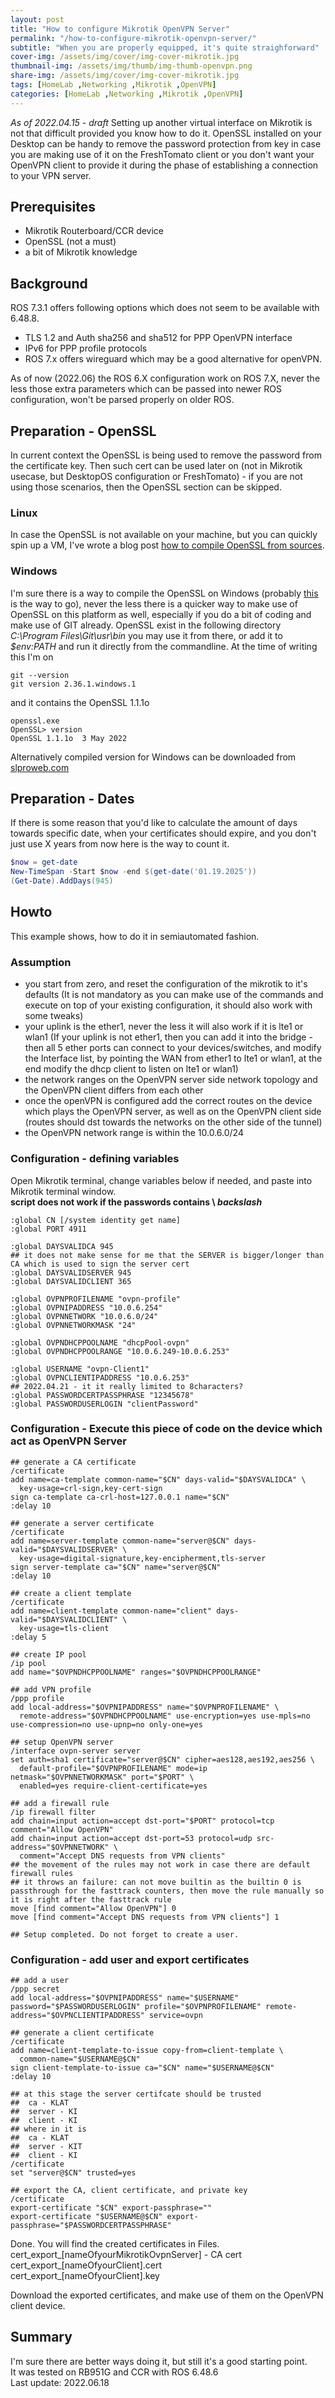 ```yaml
---
layout: post
title: "How to configure Mikrotik OpenVPN Server"
permalink: "/how-to-configure-mikrotik-openvpn-server/"
subtitle: "When you are properly equipped, it's quite straighforward"
cover-img: /assets/img/cover/img-cover-mikrotik.jpg
thumbnail-img: /assets/img/thumb/img-thumb-openvpn.png
share-img: /assets/img/cover/img-cover-mikrotik.jpg
tags: [HomeLab ,Networking ,Mikrotik ,OpenVPN]
categories: [HomeLab ,Networking ,Mikrotik ,OpenVPN]
---
```

*As of 2022.04.15 - draft*
Setting up another virtual interface on Mikrotik is not that difficult provided you know how to do it. OpenSSL installed on your Desktop can be handy to remove the password protection from key in case you are making use of it on the FreshTomato client or you don't want your OpenVPN client to provide it during the phase of establishing a connection to your VPN server.

## Prerequisites
+ Mikrotik Routerboard/CCR device
+ OpenSSL (not a must)
+ a bit of Mikrotik knowledge

## Background
ROS 7.3.1 offers following options which does not seem to be available with 6.48.8.
+ TLS 1.2 and Auth sha256 and sha512 for PPP OpenVPN interface
+ IPv6 for PPP profile protocols
+ ROS 7.x offers wireguard which may be a good alternative for openVPN.

As of now (2022.06) the ROS 6.X configuration work on ROS 7.X, never the less those extra parameters which can be passed into newer ROS configuration, won't be parsed properly on older ROS.

## Preparation - OpenSSL
In current context the OpenSSL is being used to remove the password from the certificate key. Then such cert can be used later on (not in Mikrotik usecase, but DesktopOS configuration or FreshTomato) - if you are not using those scenarios, then the OpenSSL section can be skipped.
### Linux
In case the OpenSSL is not available on your machine, but you can quickly spin up a VM, I've wrote a blog post [how to compile OpenSSL from sources](https://makeitcloudy.pl/how-to-compile-openssl-from-sources/).
### Windows
I'm sure there is a way to compile the OpenSSL on Windows (probably [this](https://github.com/openssl/openssl/blob/master/NOTES-WINDOWS.md) is the way to go), never the less there is a quicker way to make use of OpenSSL on this platform as well, especially if you do a bit of coding and make use of GIT already. OpenSSL exist in the following directory *C:\Program Files\Git\usr\bin* you may use it from there, or add it to *$env:PATH* and run it directly from the commandline. At the time of writing this I'm on

```console
git --version
git version 2.36.1.windows.1
```
and it contains the OpenSSL 1.1.1o
```console
openssl.exe
OpenSSL> version
OpenSSL 1.1.1o  3 May 2022
```
Alternatively compiled version for Windows can be downloaded from [slproweb.com](https://slproweb.com/products/Win32OpenSSL.html)

## Preparation - Dates
If there is some reason that you'd like to calculate the amount of days towards specific date, when your certificates should expire, and you don't just use X years from now here is the way to count it.

```powershell
$now = get-date
New-TimeSpan -Start $now -end $(get-date('01.19.2025'))
(Get-Date).AddDays(945)
```
## Howto
This example shows, how to do it in semiautomated fashion.
### Assumption 
+ you start from zero, and reset the configuration of the mikrotik to it's defaults (It is not mandatory as you can make use of the commands and execute on top of your existing configuration, it should also work with some tweaks)
+ your uplink is the ether1, never the less it will also work if it is lte1 or wlan1 (If your uplink is not ether1, then you can add it into the bridge - then all 5 ether ports can connect to your devices/switches, and modify the Interface list, by pointing the WAN from ether1 to lte1 or wlan1, at the end modify the dhcp client to listen on lte1 or wlan1)
+ the network ranges on the OpenVPN server side network topology and the OpenVPN client differs from each other
+ once the openVPN is configured add the correct routes on the device which plays the OpenVPN server, as well as on the OpenVPN client side (routes should dst towards the networks on the other side of the tunnel)
+ the OpenVPN network range is within the 10.0.6.0/24

### Configuration - defining variables
Open Mikrotik terminal, change variables below if needed, and paste into Mikrotik terminal window.<br>
**script does not work if the passwords contains \ *backslash***

```shell
:global CN [/system identity get name]
:global PORT 4911

:global DAYSVALIDCA 945
## it does not make sense for me that the SERVER is bigger/longer than CA which is used to sign the server cert
:global DAYSVALIDSERVER 945
:global DAYSVALIDCLIENT 365

:global OVPNPROFILENAME "ovpn-profile"
:global OVPNIPADDRESS "10.0.6.254"
:global OVPNNETWORK "10.0.6.0/24"
:global OVPNNETWORKMASK "24"

:global OVPNDHCPPOOLNAME "dhcpPool-ovpn"
:global OVPNDHCPPOOLRANGE "10.0.6.249-10.0.6.253"

:global USERNAME "ovpn-Client1"
:global OVPNCLIENTIPADDRESS "10.0.6.253"
## 2022.04.21 - it it really limited to 8characters?
:global PASSWORDCERTPASSPHRASE "12345678"
:global PASSWORDUSERLOGIN "clientPassword"
```
### Configuration - Execute this piece of code on the device which act as OpenVPN Server
```shell
## generate a CA certificate
/certificate
add name=ca-template common-name="$CN" days-valid="$DAYSVALIDCA" \
  key-usage=crl-sign,key-cert-sign
sign ca-template ca-crl-host=127.0.0.1 name="$CN"
:delay 10

## generate a server certificate
/certificate
add name=server-template common-name="server@$CN" days-valid="$DAYSVALIDSERVER" \
  key-usage=digital-signature,key-encipherment,tls-server
sign server-template ca="$CN" name="server@$CN"
:delay 10

## create a client template
/certificate
add name=client-template common-name="client" days-valid="$DAYSVALIDCLIENT" \
  key-usage=tls-client
:delay 5

## create IP pool
/ip pool
add name="$OVPNDHCPPOOLNAME" ranges="$OVPNDHCPPOOLRANGE"

## add VPN profile
/ppp profile
add local-address="$OVPNIPADDRESS" name="$OVPNPROFILENAME" \
  remote-address="$OVPNDHCPPOOLNAME" use-encryption=yes use-mpls=no use-compression=no use-upnp=no only-one=yes

## setup OpenVPN server
/interface ovpn-server server
set auth=sha1 certificate="server@$CN" cipher=aes128,aes192,aes256 \
  default-profile="$OVPNPROFILENAME" mode=ip netmask="$OVPNNETWORKMASK" port="$PORT" \
  enabled=yes require-client-certificate=yes

## add a firewall rule
/ip firewall filter
add chain=input action=accept dst-port="$PORT" protocol=tcp comment="Allow OpenVPN"
add chain=input action=accept dst-port=53 protocol=udp src-address="$OVPNNETWORK" \
  comment="Accept DNS requests from VPN clients"
## the movement of the rules may not work in case there are default firewall rules
## it throws an failure: can not move builtin as the builtin 0 is passthrough for the fasttrack counters, then move the rule manually so it is right after the fasttrack rule
move [find comment="Allow OpenVPN"] 0
move [find comment="Accept DNS requests from VPN clients"] 1

## Setup completed. Do not forget to create a user.
```

### Configuration - add user and export certificates
```shell
## add a user
/ppp secret
add local-address="$OVPNIPADDRESS" name="$USERNAME" password="$PASSWORDUSERLOGIN" profile="$OVPNPROFILENAME" remote-address="$OVPNCLIENTIPADDRESS" service=ovpn

## generate a client certificate
/certificate
add name=client-template-to-issue copy-from=client-template \
  common-name="$USERNAME@$CN"
sign client-template-to-issue ca="$CN" name="$USERNAME@$CN"
:delay 10

## at this stage the server certifcate should be trusted
##  ca - KLAT
##  server - KI
##  client - KI
## where in it is
##  ca - KLAT
##  server - KIT
##  client - KI
/certificate
set "server@$CN" trusted=yes

## export the CA, client certificate, and private key
/certificate
export-certificate "$CN" export-passphrase=""
export-certificate "$USERNAME@$CN" export-passphrase="$PASSWORDCERTPASSPHRASE"
```

Done. You will find the created certificates in Files.<br>
cert_export_[nameOfyourMikrotikOvpnServer] - CA cert<br>
cert_export_[nameOfyourClient].cert<br>
cert_export_[nameOfyourClient].key<br>

Download the exported certificates, and make use of them on the OpenVPN client device.

## Summary
I'm sure there are better ways doing it, but still it's a good starting point.<br>
It was tested on RB951G and CCR with ROS 6.48.6<br>
Last update: 2022.06.18